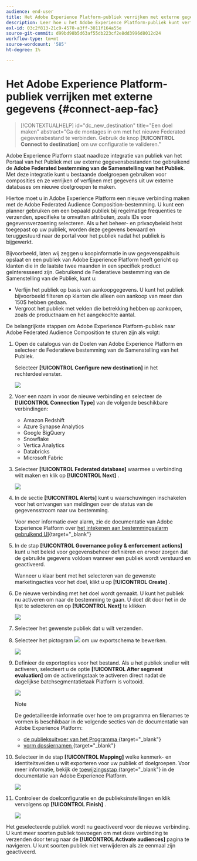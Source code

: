 ```yaml
---
audience: end-user
title: Het Adobe Experience Platform-publiek verrijken met externe gegevens
description: Leer hoe u het Adobe Experience Platform-publiek kunt verfijnen en verrijken met gegevens uit uw gefedereerde databases met behulp van de gefedereerde compositiebestemming van het publiek.
exl-id: 03c2f813-21c9-4570-a3ff-3011f164a55e
source-git-commit: d99bd98b5d63af55db223cf2e8dd3996d8012d24
workflow-type: tm+mt
source-wordcount: '585'
ht-degree: 1%

---
```


# Het Adobe Experience Platform-publiek verrijken met externe gegevens {#connect-aep-fac}

>[!CONTEXTUALHELP]
>id="dc_new_destination"
>title="Een doel maken"
>abstract="Ga de montages in om met het nieuwe Federated gegevensbestand te verbinden. Gebruik de knop **[!UICONTROL Connect to destination]** om uw configuratie te valideren."

Adobe Experience Platform staat naadloze integratie van publiek van het Portaal van het Publiek met uw externe gegevensbestanden toe gebruikend de **Adobe Federated bestemming van de Samenstelling van het Publiek**. Met deze integratie kunt u bestaande doelgroepen gebruiken voor composities en ze verrijken of verfijnen met gegevens uit uw externe databases om nieuwe doelgroepen te maken.

Hiertoe moet u in Adobe Experience Platform een nieuwe verbinding maken met de Adobe Federated Audience Composition-bestemming. U kunt een planner gebruiken om een bepaald publiek bij regelmatige frequenties te verzenden, specifieke te omvatten attributen, zoals IDs voor gegevensverzoening selecteren. Als u het beheer- en privacybeleid hebt toegepast op uw publiek, worden deze gegevens bewaard en teruggestuurd naar de portal voor het publiek nadat het publiek is bijgewerkt.

Bijvoorbeeld, laten wij zeggen u koopinformatie in uw gegevenspakhuis opslaat en een publiek van Adobe Experience Platform heeft gericht op klanten die in de laatste twee maanden in een specifiek product geïnteresseerd zijn. Gebruikend de Federatieve bestemming van de Samenstelling van de Publiek, kunt u:

* Verfijn het publiek op basis van aankoopgegevens. U kunt het publiek bijvoorbeeld filteren op klanten die alleen een aankoop van meer dan 150$ hebben gedaan.
* Vergroot het publiek met velden die betrekking hebben op aankopen, zoals de productnaam en het aangekochte aantal.

De belangrijkste stappen om Adobe Experience Platform-publiek naar Adobe Federated Audience Composition te sturen zijn als volgt:

1. Open de catalogus van de Doelen van Adobe Experience Platform en selecteer de Federatieve bestemming van de Samenstelling van het Publiek.

   Selecteer **[!UICONTROL Configure new destination]** in het rechterdeelvenster.

   ![](assets/destination-new.png)

1. Voer een naam in voor de nieuwe verbinding en selecteer de **[!UICONTROL Connection Type]** van de volgende beschikbare verbindingen:

   * Amazon Redshift
   * Azure Synapse Analytics
   * Google BigQuery
   * Snowflake
   * Vertica Analytics
   * Databricks
   * Microsoft Fabric

1. Selecteer **[!UICONTROL Federated database]** waarmee u verbinding wilt maken en klik op **[!UICONTROL Next]** .

   ![](assets/destination-configure.png)

1. In de sectie **[!UICONTROL Alerts]** kunt u waarschuwingen inschakelen voor het ontvangen van meldingen over de status van de gegevensstroom naar uw bestemming.

   Voor meer informatie over alarm, zie de documentatie van Adobe Experience Platform over [&#x200B; het intekenen aan bestemmingsalarm gebruikend UI &#x200B;](https://experienceleague.adobe.com/nl/docs/experience-platform/destinations/ui/alerts){target="_blank"}

1. In de stap **[!UICONTROL Governance policy & enforcement actions]** kunt u het beleid voor gegevensbeheer definiëren en ervoor zorgen dat de gebruikte gegevens voldoen wanneer een publiek wordt verstuurd en geactiveerd.

   Wanneer u klaar bent met het selecteren van de gewenste marketingacties voor het doel, klikt u op **[!UICONTROL Create]** .

1. De nieuwe verbinding met het doel wordt gemaakt. U kunt het publiek nu activeren om naar de bestemming te gaan. U doet dit door het in de lijst te selecteren en op **[!UICONTROL Next]** te klikken

   ![](assets/destination-activate.png)

1. Selecteer het gewenste publiek dat u wilt verzenden.

1. Selecteer het pictogram ![](assets/do-not-localize/Smock_Edit_18_N.svg) om uw exportschema te bewerken.

   ![](assets/destination-schedule.png)

1. Definieer de exportopties voor het bestand. Als u het publiek sneller wilt activeren, selecteert u de optie **[!UICONTROL After segment evaluation]** om de activeringstaak te activeren direct nadat de dagelijkse batchsegmentatietaak Platform is voltooid.

   ![](assets/destination-schedule-2.png)

   >[!NOTE]
   >
   >De gedetailleerde informatie over hoe te om programma en filenames te vormen is beschikbaar in de volgende secties van de documentatie van Adobe Experience Platform:
   >
   >* [&#x200B; de publieksuitvoer van het Programma &#x200B;](https://experienceleague.adobe.com/nl/docs/experience-platform/destinations/ui/activate/activate-batch-profile-destinations#scheduling){target="_blank"}
   >* [&#x200B; vorm dossiernamen &#x200B;](https://experienceleague.adobe.com/nl/docs/experience-platform/destinations/ui/activate/activate-batch-profile-destinations#configure-file-names){target="_blank"}

1. Selecteer in de stap **[!UICONTROL Mapping]** welke kenmerk- en identiteitsvelden u wilt exporteren voor uw publiek of doelgroepen. Voor meer informatie, bekijk de [&#x200B; toewijzingsstap &#x200B;](https://experienceleague.adobe.com/nl/docs/experience-platform/destinations/ui/activate/activate-batch-profile-destinations#mapping){target="_blank"} in de documentatie van Adobe Experience Platform.

   ![](assets/destination-attributes.png)

1. Controleer de doelconfiguratie en de publieksinstellingen en klik vervolgens op **[!UICONTROL Finish]** .

   ![](assets/destination-review.png)

Het geselecteerde publiek wordt nu geactiveerd voor de nieuwe verbinding. U kunt meer soorten publiek toevoegen om met deze verbinding te verzenden door terug naar de **[!UICONTROL Activate audiences]** pagina te navigeren. U kunt soorten publiek niet verwijderen als ze eenmaal zijn geactiveerd.
